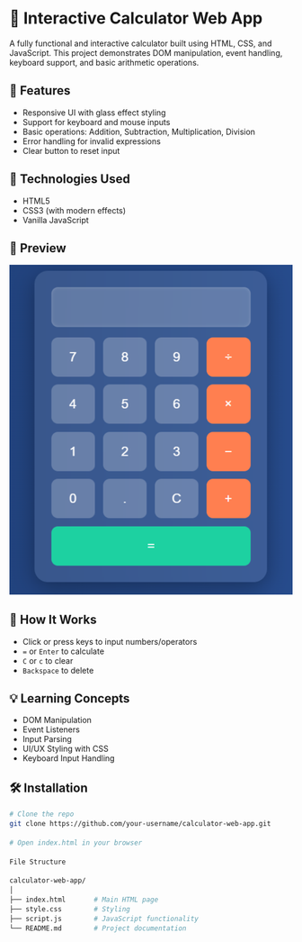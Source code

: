 # 🔢 Interactive Calculator Web App

A fully functional and interactive calculator built using HTML, CSS, and JavaScript. This project demonstrates DOM manipulation, event handling, keyboard support, and basic arithmetic operations.

## 🚀 Features

- Responsive UI with glass effect styling
- Support for keyboard and mouse inputs
- Basic operations: Addition, Subtraction, Multiplication, Division
- Error handling for invalid expressions
- Clear button to reset input

## 🎯 Technologies Used

- HTML5
- CSS3 (with modern effects)
- Vanilla JavaScript

## 📸 Preview

![Image in codes Section](image.png)

## 🧠 How It Works

- Click or press keys to input numbers/operators
- `=` or `Enter` to calculate
- `C` or `c` to clear
- `Backspace` to delete

## 💡 Learning Concepts

- DOM Manipulation
- Event Listeners
- Input Parsing
- UI/UX Styling with CSS
- Keyboard Input Handling

## 🛠️ Installation

```bash
# Clone the repo
git clone https://github.com/your-username/calculator-web-app.git

# Open index.html in your browser

File Structure

calculator-web-app/
│
├── index.html       # Main HTML page
├── style.css        # Styling
├── script.js        # JavaScript functionality
└── README.md        # Project documentation

